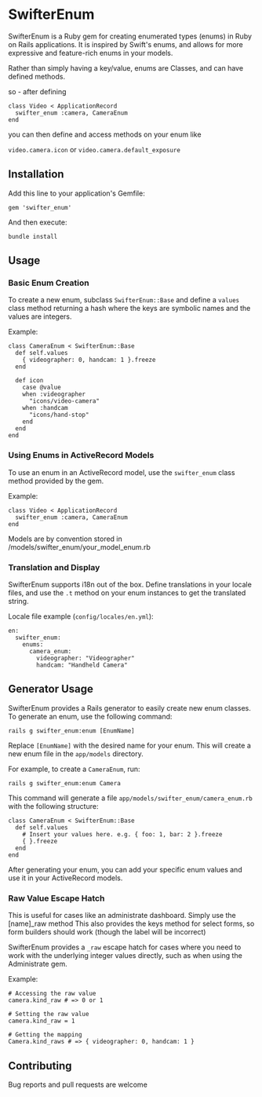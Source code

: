 # SwifterEnum

SwifterEnum is a Ruby gem for creating enumerated types (enums) in Ruby on Rails applications. 
It is inspired by Swift's enums, and allows for more expressive and feature-rich enums in your models.

Rather than simply having a key/value, enums are Classes, and can have defined methods.

so - after defining

    class Video < ApplicationRecord
      swifter_enum :camera, CameraEnum
    end

you can then define and access methods on your enum like

`video.camera.icon`
or `video.camera.default_exposure`


## Installation

Add this line to your application's Gemfile:

    gem 'swifter_enum'

And then execute:

    bundle install

## Usage

### Basic Enum Creation

To create a new enum, subclass `SwifterEnum::Base` and define a `values` class method returning a hash where the keys are symbolic names and the values are integers.

Example:

    class CameraEnum < SwifterEnum::Base
      def self.values
        { videographer: 0, handcam: 1 }.freeze
      end

      def icon
        case @value
        when :videographer
          "icons/video-camera"
        when :handcam
          "icons/hand-stop"
        end
      end
    end

### Using Enums in ActiveRecord Models

To use an enum in an ActiveRecord model, use the `swifter_enum` class method provided by the gem.

Example:

    class Video < ApplicationRecord
      swifter_enum :camera, CameraEnum
    end

Models are by convention stored in /models/swifter_enum/your_model_enum.rb

### Translation and Display

SwifterEnum supports i18n out of the box. Define translations in your locale files, and use the `.t` method on your enum instances to get the translated string.

Locale file example (`config/locales/en.yml`):

    en:
      swifter_enum:
        enums:
          camera_enum:
            videographer: "Videographer"
            handcam: "Handheld Camera"

## Generator Usage

SwifterEnum provides a Rails generator to easily create new enum classes. To generate an enum, use the following command:

    rails g swifter_enum:enum [EnumName]

Replace `[EnumName]` with the desired name for your enum. This will create a new enum file in the `app/models` directory.

For example, to create a `CameraEnum`, run:

    rails g swifter_enum:enum Camera

This command will generate a file `app/models/swifter_enum/camera_enum.rb` with the following structure:

    class CameraEnum < SwifterEnum::Base
      def self.values
        # Insert your values here. e.g. { foo: 1, bar: 2 }.freeze
        { }.freeze
      end
    end

After generating your enum, you can add your specific enum values and use it in your ActiveRecord models.


### Raw Value Escape Hatch

This is useful for cases like an administrate dashboard. Simply use the [name]_raw method
This also provides the keys method for select forms, so form builders should work (though the label will be incorrect)

SwifterEnum provides a `_raw` escape hatch for cases where you need to work with the underlying integer values directly, such as when using the Administrate gem.

Example:

    # Accessing the raw value
    camera.kind_raw # => 0 or 1

    # Setting the raw value
    camera.kind_raw = 1

    # Getting the mapping
    Camera.kind_raws # => { videographer: 0, handcam: 1 }

## Contributing

Bug reports and pull requests are welcome
